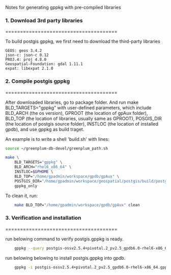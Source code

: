 Notes for generating gppkg with pre-compiled libraries

### 1. Download 3rd party libraries

======================================

To build postgis gppkg, we first need to download the third-party libraries

```
GEOS: geos 3.4.2
json-c: json-c 0.12
PROJ.4: proj 4.8.0
Geospatial-Foundation: gdal 1.11.1
expat: libexpat 2.1.0
```

### 2. Compile postgis gppkg

======================================

After downloaded libraries, go to package folder. And run make BLD_TARGETS="gppkg"
with user-defined parameters, which include BLD_ARCH (the os version), GPROOT (the
location of gpAux folder), BLD_TOP (the location of libraries, usually same as GPROOT),
POSGIS_DIR (the location of postgis source folder), INSTLOC (the location of installed
gpdb), and use gppkg as build traget.

An example is to write a shell 'build.sh' with lines:
```sh
source ~/greenplum-db-devel/greenplum_path.sh

make \
	BLD_TARGETS="gppkg" \
	BLD_ARCH="rhel6_x86_64" \
	INSTLOC=$GPHOME \
	BLD_TOP="/home/gpadmin/workspace/gpdb/gpAux" \
	POSTGIS_DIR="/home/gpadmin/workspace/geospatial/postgis/build/postgis-2.5.4" \
	gppkg_only
```

To clean it, run:
```sh
	make BLD_TOP="/home/gpadmin/workspace/gpdb/gpAux" clean
```

### 3. Verification and installation

======================================

run belowing command to verify postgis.gppkg is ready.
```sh
	gppkg --query postgis-ossv2.5.4+pivotal.2_pv2.5_gpdb6.0-rhel6-x86_64.gppkg
```

run belowing belowing to install postgis.gppkg into gpdb.
```sh
	gppkg -i postgis-ossv2.5.4+pivotal.2_pv2.5_gpdb6.0-rhel6-x86_64.gppkg
```
